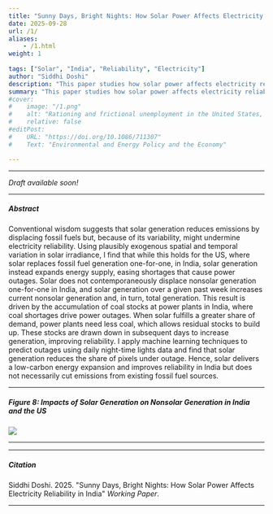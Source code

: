```yaml
---
title: "Sunny Days, Bright Nights: How Solar Power Affects Electricity Reliability in India" 
date: 2025-09-28
url: /1/
aliases: 
    - /1.html
weight: 1
  
tags: ["Solar", "India", "Reliability", "Electricity"]
author: "Siddhi Doshi"
description: "This paper studies how solar power affects electricity reliability in India, through its effects on non-solar generation." 
summary: "This paper studies how solar power affects electricity reliability in India, through its effects on non-solar generation." 
#cover:
#    image: "/1.png"
#    alt: "Rationing and frictional unemployment in the United States, 1964–2009"
#    relative: false
#editPost:
#    URL: "https://doi.org/10.1086/711307"
#    Text: "Environmental and Energy Policy and the Economy"

---
```


---

*Draft available soon!*

---

##### Abstract

Conventional wisdom suggests that solar generation reduces emissions by displacing fossil fuels but, because of its variability, might undermine electricity reliability. Using plausibly exogenous spatial and temporal variation in solar irradiance, I find that while this holds for the US, where solar replaces fossil fuel generation one-for-one, in India, solar generation instead expands energy supply, easing shortages that cause power outages. Solar does not contemporaneously displace nonsolar generation one-for-one in India, and solar generation over a given past week increases current nonsolar generation and, in turn, total generation. This result is driven by the accumulation of coal stocks at power plants in India, where coal shortages drive power outages. When solar fulfills a greater share of demand, power plants need less coal, which allows residual stocks to build up. These stocks are drawn down in subsequent days to increase generation, improving reliability. I apply machine learning techniques to predict outages using daily night-time lights data and find that solar generation reduces the share of pixels under outage. Hence, solar delivers a low-carbon energy expansion and improves reliability in India but does not necessarily cut emissions from existing fossil fuel sources.

---

##### Figure 8: Impacts of Solar Generation on Nonsolar Generation in India and the US

![](/figures/solar_india_us.png)

---

---

##### Citation

Siddhi Doshi. 2025. "Sunny Days, Bright Nights: How Solar Power Affects Electricity Reliability in India" *Working Paper*. 

---

